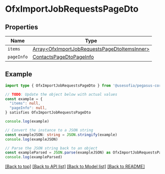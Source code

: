 
# OfxImportJobRequestsPageDto


## Properties

Name | Type
------------ | -------------
`items` | [Array&lt;OfxImportJobRequestsPageDtoItemsInner&gt;](OfxImportJobRequestsPageDtoItemsInner.md)
`pageInfo` | [ContactsPageDtoPageInfo](ContactsPageDtoPageInfo.md)

## Example

```typescript
import type { OfxImportJobRequestsPageDto } from '@usesofia/pegasus-core-api-sdk'

// TODO: Update the object below with actual values
const example = {
  "items": null,
  "pageInfo": null,
} satisfies OfxImportJobRequestsPageDto

console.log(example)

// Convert the instance to a JSON string
const exampleJSON: string = JSON.stringify(example)
console.log(exampleJSON)

// Parse the JSON string back to an object
const exampleParsed = JSON.parse(exampleJSON) as OfxImportJobRequestsPageDto
console.log(exampleParsed)
```

[[Back to top]](#) [[Back to API list]](../README.md#api-endpoints) [[Back to Model list]](../README.md#models) [[Back to README]](../README.md)


